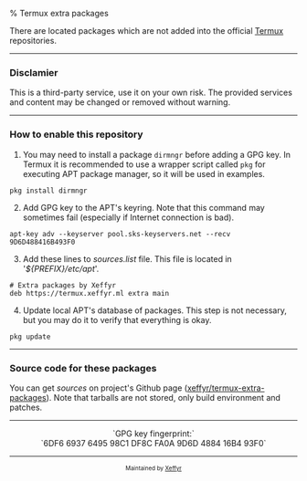 % Termux extra packages

There are located packages which are not added into the official [Termux](https://termux.com) repositories.

***

### Disclamier

This is a third-party service, use it on your own risk. The provided services and content may be changed or removed without warning.

***

### How to enable this repository

1. You may need to install a package `dirmngr` before adding a GPG key. In Termux it is recommended to use a wrapper script called `pkg` for executing APT package manager, so it will be used in examples.
~~~~~~~~~~~~~~~~~~~~~~~~~~~~~~~~ {#snippet-01 .bash .numberLines startFrom="1"}
pkg install dirmngr
~~~~~~~~~~~~~~~~~~~~~~~~~~~~~~~~~~~~~~~~~~~~~~~~~~~~~~~~~~~~~~~~~~~~~~~~~

2. Add GPG key to the APT's keyring. Note that this command may sometimes fail (especially if Internet connection is bad).
~~~~~~~~~~~~~~~~~~~~~~~~~~~~~~~~ {#snippet-02 .bash .numberLines startFrom="1"}
apt-key adv --keyserver pool.sks-keyservers.net --recv 9D6D488416B493F0
~~~~~~~~~~~~~~~~~~~~~~~~~~~~~~~~~~~~~~~~~~~~~~~~~~~~~~~~~~~~~~~~~~~~~~~~~

3. Add these lines to *sources.list* file. This file is located in '*${PREFIX}/etc/apt*'.
~~~~~~~~~~~~~~~~~~~~~~~~~~~~~~~~ {#snippet-03 .numberLines startFrom="1"}
# Extra packages by Xeffyr
deb https://termux.xeffyr.ml extra main
~~~~~~~~~~~~~~~~~~~~~~~~~~~~~~~~~~~~~~~~~~~~~~~~~~~~~~~~~~~~~~~~~~~~~~~~~

4. Update local APT's database of packages. This step is not necessary, but you may do it to verify that everything is okay.
~~~~~~~~~~~~~~~~~~~~~~~~~~~~~~~~ {#snippet-04 .bash .numberLines startFrom="1"}
pkg update
~~~~~~~~~~~~~~~~~~~~~~~~~~~~~~~~~~~~~~~~~~~~~~~~~~~~~~~~~~~~~~~~~~~~~~~~~

***

### Source code for these packages

You can get *sources* on project's Github page ([xeffyr/termux-extra-packages](https://github.com/xeffyr/termux-extra-packages)). Note that tarballs are not stored, only build environment and patches.

***

<p style="text-align:center;">`GPG key fingerprint:`<br>`6DF6 6937 6495 98C1 DF8C FA0A 9D6D 4884 16B4 93F0`</p>

***

<p style="text-align:center;"><font size="1dp">Maintained by <a href="https://github.com/xeffyr">Xeffyr</a></font></p>
